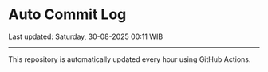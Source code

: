 # Auto Commit Log

Last updated: Saturday, 30-08-2025 00:11 WIB

---

This repository is automatically updated every hour using GitHub Actions.

